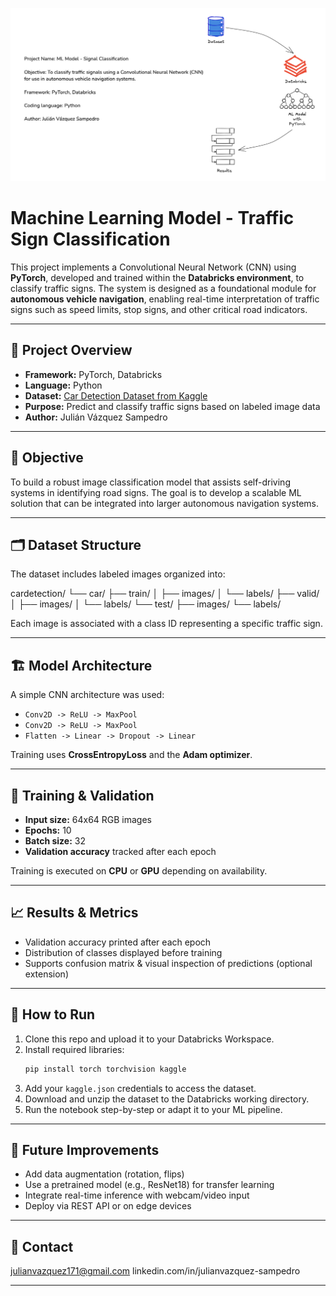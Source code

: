 <p align="center">
  <img src="architecture.png" alt="Model Architecture" width="600"/>
</p>


# Machine Learning Model - Traffic Sign Classification

This project implements a Convolutional Neural Network (CNN) using **PyTorch**, developed and trained within the **Databricks environment**, to classify traffic signs. The system is designed as a foundational module for **autonomous vehicle navigation**, enabling real-time interpretation of traffic signs such as speed limits, stop signs, and other critical road indicators.

---

## 📌 Project Overview

- **Framework:** PyTorch, Databricks
- **Language:** Python
- **Dataset:** [Car Detection Dataset from Kaggle](https://www.kaggle.com/datasets/pkdarabi/cardetection)
- **Purpose:** Predict and classify traffic signs based on labeled image data
- **Author:** Julián Vázquez Sampedro

---

## 🧠 Objective

To build a robust image classification model that assists self-driving systems in identifying road signs. The goal is to develop a scalable ML solution that can be integrated into larger autonomous navigation systems.

---

## 🗂️ Dataset Structure

The dataset includes labeled images organized into:

cardetection/
└── car/
├── train/
│ ├── images/
│ └── labels/
├── valid/
│ ├── images/
│ └── labels/
└── test/
├── images/
└── labels/


Each image is associated with a class ID representing a specific traffic sign.

---

## 🏗️ Model Architecture

A simple CNN architecture was used:

- `Conv2D -> ReLU -> MaxPool`
- `Conv2D -> ReLU -> MaxPool`
- `Flatten -> Linear -> Dropout -> Linear`

Training uses **CrossEntropyLoss** and the **Adam optimizer**.

---

## 🧪 Training & Validation

- **Input size:** 64x64 RGB images
- **Epochs:** 10
- **Batch size:** 32
- **Validation accuracy** tracked after each epoch

Training is executed on **CPU** or **GPU** depending on availability.

---

## 📈 Results & Metrics

- Validation accuracy printed after each epoch
- Distribution of classes displayed before training
- Supports confusion matrix & visual inspection of predictions (optional extension)

---

## 🚀 How to Run

1. Clone this repo and upload it to your Databricks Workspace.
2. Install required libraries:
    ```bash
    pip install torch torchvision kaggle
    ```
3. Add your `kaggle.json` credentials to access the dataset.
4. Download and unzip the dataset to the Databricks working directory.
5. Run the notebook step-by-step or adapt it to your ML pipeline.

---

## 🧩 Future Improvements

- Add data augmentation (rotation, flips)
- Use a pretrained model (e.g., ResNet18) for transfer learning
- Integrate real-time inference with webcam/video input
- Deploy via REST API or on edge devices

---

## 🤝 Contact

julianvazquez171@gmail.com
linkedin.com/in/julianvazquez-sampedro

---
